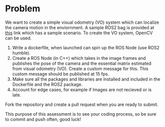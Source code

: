 # Problem

We want to create a simple visual odometry (VO) system which can localize the camera motion in the enviornment. A sample ROS2 bag is provided at [this](https://drive.google.com/drive/folders/1woMbdKQgjI6zk9FuLtzs4iL2ymrjQ7AX?usp=sharing) link which has a sample scenario. To create the VO system, OpenCV can be used. 

1. Write a dockerfile, when launched can spin up the ROS Node (use ROS2 humble).
2. Create a ROS Node (in C++) which takes in the image frames and publishes the pose of the camera and the essential matrix estimated from visual odometry (VO). Create a custom message for this. This custom message should be published at 15 fps.
3. Make sure all the packages and libraries are installed and included in the Dockerfile and the ROS2 package.
4. Account for edge cases, for example if Images are not recieved or is late.

Fork the repository and create a pull request when you are ready to submit.

This purpose of this assessment is to see your coding process, so be sure to commit and push often, good luck!
